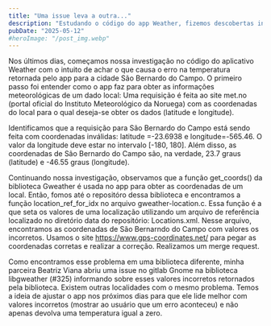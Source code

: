 ```yaml
---
title: "Uma issue leva a outra..."
description: "Estudando o código do app Weather, fizemos descobertas interessantes e encontramos novas tarefas a realizar para solucionar a issue que escolhemos."
pubDate: "2025-05-12"
#heroImage: "/post_img.webp"
---
```

Nos últimos dias, começamos nossa investigação no código do aplicativo Weather com o intuito de achar o que causa o erro na temperatura retornada pelo app para a cidade São Bernardo do Campo. O primeiro passo foi entender como o app faz para obter as informações meteorológicas de um dado local: Uma requisição é feita ao site met.no (portal oficial do Instituto Meteorológico da Noruega) com as coordenadas do local para o qual deseja-se obter os dados (latitude e longitude).

Identificamos que a requisição para São Bernardo do Campo está sendo feita com coordenadas inválidas: latitude =-23.6938 e longitude=-565.46. O valor da longitude deve estar no intervalo [-180, 180]. Além disso, as coordenadas de São Bernardo do Campo são, na verdade, 23.7 graus (latitude) e -46.55 graus (longitude).

Continuando nossa investigação, observamos que a função get_coords() da biblioteca Gweather é usada no app para obter as coordenadas de um local. Então, fomos até o repositóro dessa biblioteca e encontramos a função location_ref_for_idx no arquivo gweather-location.c. Essa função é a que seta os valores de uma localização utilizando um arquivo de referência localizado no diretório data do repositório: Locations.xml. Nesse arquivo, encontramos as coordenadas de São Bernarndo do Campo com valores os incorretos. Usamos o site https://www.gps-coordinates.net/ para pegar as coordenadas corretas e realizar a correção. Realizamos um merge request.

Como encontramos esse problema em uma biblioteca diferente, minha parceira Beatriz Viana abriu uma issue no gitlab Gnome na biblioteca libgweather (#325) informando sobre esses valores incorretos retornados pela biblioteca. Existem outras localidades com o mesmo problema. Temos a ideia de ajustar o app nos próximos dias para que ele lide melhor com valores incorretos (mostrar ao usuário que um erro aconteceu) e não apenas devolva uma temperatura igual a zero. 




